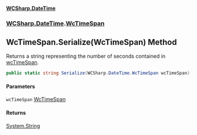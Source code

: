 #### [WCSharp.DateTime](README.md 'README')
### [WCSharp.DateTime](WCSharp.DateTime.md 'WCSharp.DateTime').[WcTimeSpan](WCSharp.DateTime.WcTimeSpan.md 'WCSharp.DateTime.WcTimeSpan')

## WcTimeSpan.Serialize(WcTimeSpan) Method

Returns a string representing the number of seconds contained in [wcTimeSpan](WCSharp.DateTime.WcTimeSpan.Serialize(WCSharp.DateTime.WcTimeSpan).md#WCSharp.DateTime.WcTimeSpan.Serialize(WCSharp.DateTime.WcTimeSpan).wcTimeSpan 'WCSharp.DateTime.WcTimeSpan.Serialize(WCSharp.DateTime.WcTimeSpan).wcTimeSpan').

```csharp
public static string Serialize(WCSharp.DateTime.WcTimeSpan wcTimeSpan);
```
#### Parameters

<a name='WCSharp.DateTime.WcTimeSpan.Serialize(WCSharp.DateTime.WcTimeSpan).wcTimeSpan'></a>

`wcTimeSpan` [WcTimeSpan](WCSharp.DateTime.WcTimeSpan.md 'WCSharp.DateTime.WcTimeSpan')

#### Returns
[System.String](https://docs.microsoft.com/en-us/dotnet/api/System.String 'System.String')